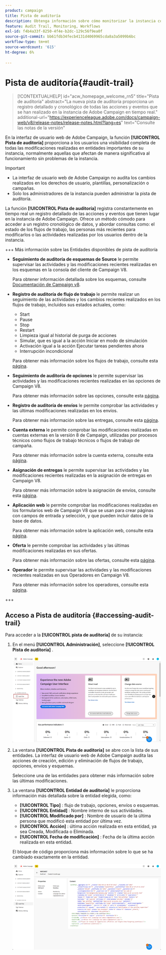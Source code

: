 ```yaml
---
product: campaign
title: Pista de auditoría
description: Obtenga información sobre cómo monitorizar la instancia con la pista de auditoría de Campaign
feature: Audit Trail, Monitoring, Workflows
exl-id: f4b4a33f-8250-4f4e-b2dc-129c56f9ea0f
source-git-commit: bb61fdb34fecb4131d4069965cda8a3a5099b6bc
workflow-type: tm+mt
source-wordcount: '615'
ht-degree: 6%

---
```


# Pista de auditoría{#audit-trail}

>[!CONTEXTUALHELP]
>id="acw_homepage_welcome_rn5"
>title="Pista de auditoría"
>abstract="La nueva pista de auditoría proporciona un registro detallado y cronológico de todas las acciones y eventos que se han realizado en la instancia de Adobe Campaign en tiempo real."
>additional-url="https://experienceleague.adobe.com/docs/campaign-web/v8/release-notes/release-notes.html?lang=es" text="Consulte las notas de la versión"


En la interfaz de usuario web de Adobe Campaign, la función **[!UICONTROL Pista de auditoría]** proporciona a los usuarios una visibilidad completa de todas las modificaciones realizadas en entidades importantes de su instancia, normalmente aquellas que afectan de manera significativa al funcionamiento sin problemas de la instancia.

>[!IMPORTANT]
>
>* La interfaz de usuario web de Adobe Campaign no audita los cambios realizados en los derechos de usuario, plantillas, personalización o campañas.
>* Solo los administradores de la instancia pueden administrar la pista de auditoría.

La función **[!UICONTROL Pista de auditoría]** registra constantemente en tiempo real un registro detallado de las acciones y eventos que tienen lugar en la instancia de Adobe Campaign. Ofrece un método cómodo para acceder a un registro cronológico de datos, y abordar consultas como: el estado de los flujos de trabajo, las personas más recientes para modificarlos o las actividades realizadas por los usuarios dentro de la instancia.

+++ Más información sobre las Entidades disponibles de pista de auditoría

* **Seguimiento de auditoría de esquemas de Source** le permite supervisar las actividades y las modificaciones recientes realizadas en los esquemas en la consola del cliente de Campaign V8.

  Para obtener información detallada sobre los esquemas, consulte [Documentación de Campaign v8](https://experienceleague.adobe.com/en/docs/campaign/campaign-v8/developer/shemas-forms/schemas).

* **Registro de auditoría de flujo de trabajo** le permite realizar un seguimiento de las actividades y los cambios recientes realizados en los flujos de trabajo, incluidos sus estados actuales, como:

   * Start
   * Pause
   * Stop
   * Restart
   * Limpieza igual al historial de purga de acciones
   * Simular, que es igual a la acción Iniciar en modo de simulación
   * Activación igual a la acción Ejecutar tareas pendientes ahora
   * Interrupción incondicional

  Para obtener más información sobre los flujos de trabajo, consulte esta [página](../workflows/gs-workflows.md).

* **Seguimiento de auditoría de opciones** le permite supervisar las actividades y las modificaciones recientes realizadas en las opciones de Campaign V8.

  Para obtener más información sobre las opciones, consulte esta [página](https://experienceleague.adobe.com/en/docs/campaign-classic/using/installing-campaign-classic/appendices/configuring-campaign-options).

* **Registro de auditoría de envíos** le permite comprobar las actividades y las últimas modificaciones realizadas en los envíos.

  Para obtener más información sobre las entregas, consulte esta [página](../msg/gs-deliveries.md).

* **Cuenta externa** le permite comprobar las modificaciones realizadas en cuentas externas en la versión 8 de Campaign, utilizadas por procesos técnicos como flujos de trabajo técnicos o flujos de trabajo de campaña.

  Para obtener más información sobre la cuenta externa, consulte esta [página](https://experienceleague.adobe.com/en/docs/campaign/campaign-v8/config/configuration/external-accounts).

* **Asignación de entregas** le permite supervisar las actividades y las modificaciones recientes realizadas en la asignación de entregas en Campaign V8.

  Para obtener más información sobre la asignación de envíos, consulte esta [página](https://experienceleague.adobe.com/en/docs/campaign/campaign-v8/audience/add-profiles/target-mappings).

* **Aplicación web** le permite comprobar las modificaciones realizadas en los formularios web de Campaign V8 que se usan para crear páginas con campos de entrada y selección, y que pueden incluir datos de la base de datos.

  Para obtener más información sobre la aplicación web, consulte esta [página](https://experienceleague.adobe.com/en/docs/campaign/campaign-v8/content/webapps).

* **Oferta** le permite comprobar las actividades y las últimas modificaciones realizadas en sus ofertas.

  Para obtener más información sobre las ofertas, consulte esta [página](../msg/offers.md).

* **Operador** le permite supervisar las actividades y las modificaciones recientes realizadas en sus Operadores en Campaign V8.

  Para obtener más información sobre los operadores, consulte esta [página](https://experienceleague.adobe.com/en/docs/campaign/campaign-v8/offers/interaction-settings/interaction-operators).

+++

## Acceso a Pista de auditoría {#accessing-audit-trail}

Para acceder a la **[!UICONTROL pista de auditoría]** de su instancia:

1. En el menú **[!UICONTROL Administración]**, seleccione **[!UICONTROL Pista de auditoría]** .

   ![](assets/audit-trail-1.png)

1. La ventana **[!UICONTROL Pista de auditoría]** se abre con la lista de sus entidades. La interfaz de usuario web de Adobe Campaign audita las acciones de creación, edición y eliminación de flujos de trabajo, opciones, envíos y esquemas.

   Seleccione una de las entidades para obtener más información sobre las últimas modificaciones.

1. La ventana **[!UICONTROL Entidad de auditoría]** le proporciona información más detallada sobre la entidad elegida, como:

   * **[!UICONTROL Tipo]** : flujo de trabajo, opciones, envíos o esquemas.
   * **[!UICONTROL Entidad]** : Nombre interno de sus actividades.
   * **[!UICONTROL Modificado por]** : Nombre de usuario de la última persona que modificó esta entidad por última vez.
   * **[!UICONTROL Acción]** : última acción realizada en esta entidad, ya sea Creada, Modificada o Eliminada.
   * **[!UICONTROL Fecha de modificación]** : Fecha de la última acción realizada en esta entidad.

   El bloque de código proporciona más información sobre lo que se ha cambiado exactamente en la entidad.

   ![](assets/audit-trail-2.png)
